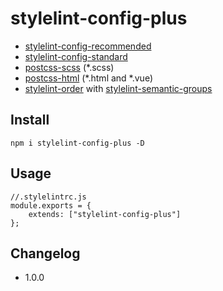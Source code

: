# stylelint-config-plus

- [stylelint-config-recommended](https://github.com/stylelint/stylelint-config-recommended)
- [stylelint-config-standard](https://github.com/stylelint/stylelint-config-standard)
- [postcss-scss](https://github.com/postcss/postcss-scss) (*.scss)
- [postcss-html](https://www.npmjs.com/package/postcss-html) (*.html and *.vue)
- [stylelint-order](https://github.com/hudochenkov/stylelint-order) with [stylelint-semantic-groups](https://github.com/theKashey/stylelint-semantic-groups)

## Install
```
npm i stylelint-config-plus -D
```

## Usage
```
//.stylelintrc.js
module.exports = {
    extends: ["stylelint-config-plus"]
};
```


## Changelog
- 1.0.0
